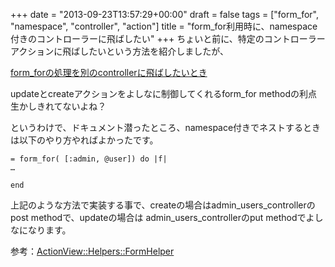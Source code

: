 +++
date = "2013-09-23T13:57:29+00:00"
draft = false
tags = ["form_for", "namespace", "controller", "action"]
title = "form_for利用時に、namespace付きのコントローラーに飛ばしたい"
+++
ちょいと前に、特定のコントローラーアクションに飛ばしたいという方法を紹介しましたが、

[form_forの処理を別のcontrollerに飛ばしたいとき](http://threetreeslight.com/post/61956227732/form-for-controller)

updateとcreateアクションをよしなに制御してくれるform_for methodの利点生かしきれてないよね？

というわけで、ドキュメント潜ったところ、namespace付きでネストするときは以下のやり方やればよかったです。


	= form_for( [:admin, @user]) do |f|
	…
	
	end
	
	
上記のような方法で実装する事で、createの場合はadmin_users_controllerのpost methodで、updateの場合は admin_users_controllerのput methodでよしなになります。




参考：[ActionView::Helpers::FormHelper](http://api.rubyonrails.org/classes/ActionView/Helpers/FormHelper.html#method-i-form_for-label-Resource-oriented+style)